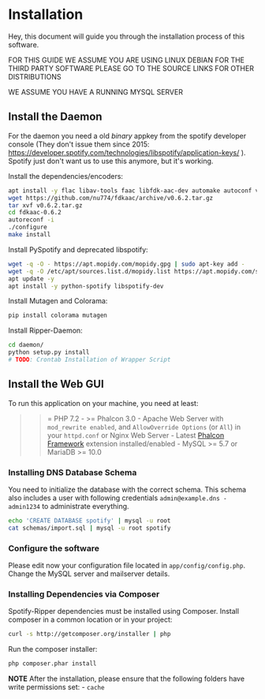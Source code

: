 Installation
============

Hey, this document will guide you through the installation process of this software.

FOR THIS GUIDE WE ASSUME YOU ARE USING LINUX DEBIAN FOR THE THIRD PARTY SOFTWARE PLEASE GO TO THE SOURCE LINKS FOR OTHER DISTRIBUTIONS

WE ASSUME YOU HAVE A RUNNING MYSQL SERVER

Install the Daemon
------------------

For the daemon you need a old *binary* appkey from the spotify developer console (They don't issue them since 2015: https://developer.spotify.com/technologies/libspotify/application-keys/ ). Spotify just don't want us to use this anymore, but it's working.

Install the dependencies/encoders:

```bash
apt install -y flac libav-tools faac libfdk-aac-dev automake autoconf vorbis-tool sopus-tools lame build-essential libffi-dev
wget https://github.com/nu774/fdkaac/archive/v0.6.2.tar.gz
tar xvf v0.6.2.tar.gz
cd fdkaac-0.6.2
autoreconf -i
./configure
make install
```

Install PySpotify and deprecated libspotify:

```bash
wget -q -O - https://apt.mopidy.com/mopidy.gpg | sudo apt-key add -
wget -q -O /etc/apt/sources.list.d/mopidy.list https://apt.mopidy.com/stretch.list
apt update -y
apt install -y python-spotify libspotify-dev
```

Install Mutagen and Colorama:

```bash
pip install colorama mutagen
```

Install Ripper-Daemon:

```bash
cd daemon/
python setup.py install
# TODO: Crontab Installation of Wrapper Script
```

Install the Web GUI
-------------------

To run this application on your machine, you need at least:

> > = PHP 7.2 - >= Phalcon 3.0 - Apache Web Server with `mod_rewrite enabled`, and `AllowOverride Options` (or `All`) in your `httpd.conf` or Nginx Web Server - Latest [Phalcon Framework](https://github.com/phalcon/cphalcon) extension installed/enabled - MySQL >= 5.7 or MariaDB >= 10.0

### Installing DNS Database Schema

You need to initialize the database with the correct schema. This schema also includes a user with following credentials `admin@example.dns - admin1234` to administrate everything.

```bash
echo 'CREATE DATABASE spotify' | mysql -u root
cat schemas/import.sql | mysql -u root spotify
```

### Configure the software

Please edit now your configuration file located in `app/config/config.php`. Change the MySQL server and mailserver details.

### Installing Dependencies via Composer

Spotify-Ripper dependencies must be installed using Composer. Install composer in a common location or in your project:

```bash
curl -s http://getcomposer.org/installer | php
```

Run the composer installer:

```bash
php composer.phar install
```

**NOTE** After the installation, please ensure that the following folders have write permissions set: - `cache`
